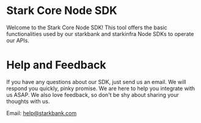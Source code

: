 # Stark Core Node SDK

Welcome to the Stark Core Node SDK!
This tool offers the basic functionalities used by our starkbank and starkinfra Node SDKs to operate our APIs. 

# Help and Feedback

If you have any questions about our SDK, just send us an email.
We will respond you quickly, pinky promise. We are here to help you integrate with us ASAP.
We also love feedback, so don't be shy about sharing your thoughts with us.

Email: help@starkbank.com

